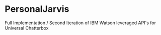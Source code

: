 # PersonalJarvis
Full Implementation / Second Iteration of IBM Watson leveraged API's for Universal Chatterbox 
